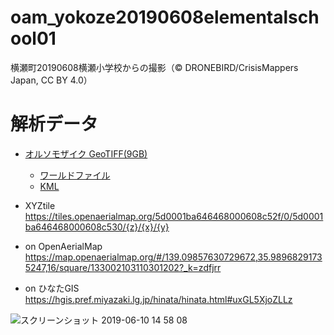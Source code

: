 # oam_yokoze20190608elementalschool01
横瀬町20190608横瀬小学校からの撮影（© DRONEBIRD/CrisisMappers Japan, CC BY 4.0）

# 解析データ
* [オルソモザイク GeoTIFF(9GB)](https://drive.google.com/file/d/1RD3CN3Q7FrLugZdplTNNGlDJyM8Pmx2c/view?usp=sharing)
  * [ワールドファイル](https://drive.google.com/file/d/1qbN3uD2s5w0D-6yQLtWOpE1u8teuVYoR/view?usp=sharing)
  * [KML](https://drive.google.com/file/d/1IAAVvLenpRUYQ1gsDFE2KuwempWB5e_O/view?usp=sharing)

* XYZtile
https://tiles.openaerialmap.org/5d0001ba646468000608c52f/0/5d0001ba646468000608c530/{z}/{x}/{y}

* on OpenAerialMap
https://map.openaerialmap.org/#/139.09857630729672,35.98968291735247,16/square/133002103110301202?_k=zdfjrr

* on ひなたGIS
https://hgis.pref.miyazaki.lg.jp/hinata/hinata.html#uxGL5XjoZLLz


![スクリーンショット 2019-06-10 14 58 08](https://user-images.githubusercontent.com/416977/59175396-5dfe2900-8b90-11e9-927e-fd59a54d8f4e.jpg)

